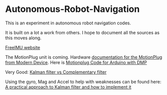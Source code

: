 # Autonomous-Robot-Navigation
This is an experiment in autonomous robot navigation codes. 

It is built on a lot a work from others.  I hope to document all the sources as this moves along.

[FreeIMU website](http://www.varesano.net/projects/hardware/FreeIMU)

The MotionPlug unit is coming. Hardware [documentation for the MotionPlug from Modern Device](https://moderndevice.com/product/motion-plug/). Here is [Motionplug Code for Arduino with DMP](https://github.com/moderndevice/MotionPlug)

Very Good: [Kalman filter vs Complementary filter](http://robottini.altervista.org/kalman-filter-vs-complementary-filter)

Using the gyro, Mag and Accel to help with weaknesses can be found here: [A practical approach to Kalman filter and how to implement it](http://blog.tkjelectronics.dk/2012/09/a-practical-approach-to-kalman-filter-and-how-to-implement-it/)


